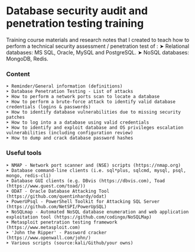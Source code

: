 # Database security audit and penetration testing training

Training course materials and research notes that I created to teach how to perform a technical security assessment / penetration test of :
➤ Relational databases: MS SQL, Oracle, MySQL and PostgreSQL.
➤ NoSQL databases: MongoDB, Redis.

### Content
```
➤ Reminder/General information (definitions)
➤ Database Penetration Testing - List of attacks
➤ How to perform a network ports scan to locate a database
➤ How to perform a brute-force attack to identify valid database credentials (logins & passwords)
➤ How to identify database vulnerabilities due to missing security patches
➤ How to log into a a database using valid credentials  
➤ How to identify and exploit database and OS privileges escalation vulnerabilities (including configuration review)
➤ How to dump and crack database password hashes
```
### Useful tools
```
➤ NMAP - Network port scanner and (NSE) scripts (https://nmap.org)
➤ Database command-line clients (i.e. sql*plus, sqlcmd, mysql, psql, mongo, redis-cli)
➤ Database GUI clients (e.g. DBvis (https://dbvis.com), Toad (https://www.quest.com/toad/))
➤ ODAT - Oracle Database Attacking Tool (https://github.com/quentinhardy/odat) 
➤ PowerUPsql - PowerShell Toolkit for Attacking SQL Server (https://github.com/NetSPI/PowerUpSQL)
➤ NoSQLmap - Automated NoSQL database enumeration and web application exploitation tool (https://github.com/codingo/NoSQLMap)
➤ Metasploit penetration testing framework (https://www.metasploit.com) 
➤ 'John the Ripper' - Password cracker (https://www.openwall.com/john/)
➤ Various scripts (source:kali/Github/your owns)
